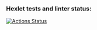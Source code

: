 ### Hexlet tests and linter status:
[![Actions Status](https://github.com/fjellaperc/java-project-78/actions/workflows/hexlet-check.yml/badge.svg)](https://github.com/fjellaperc/java-project-78/actions)